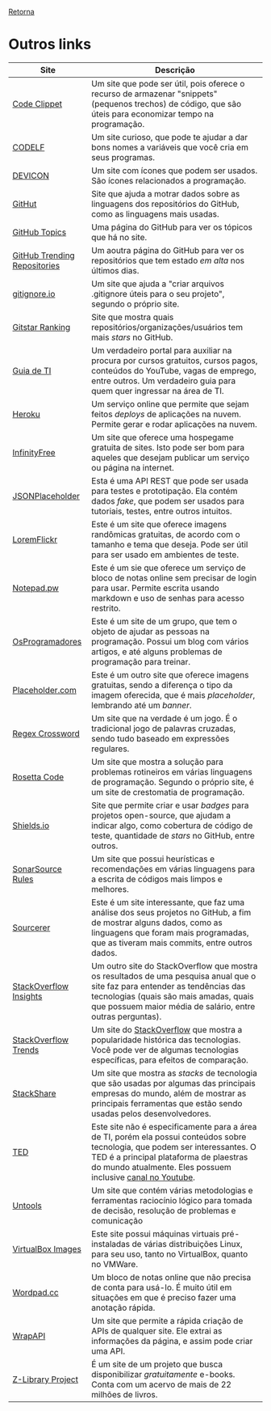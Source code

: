[Retorna](../README.md)

# Outros links

| Site                                                                 | Descrição                                                                                                                                                                                                                                                                        |
| -------------------------------------------------------------------- | -------------------------------------------------------------------------------------------------------------------------------------------------------------------------------------------------------------------------------------------------------------------------------- |
| [Code Clippet](https://codeclippet.com/)                             | Um site que pode ser útil, pois oferece o recurso de armazenar "snippets" (pequenos trechos) de código, que são úteis para economizar tempo na programação.                                                                                                                      |
| [CODELF](https://unbug.github.io/codelf/)                            | Um site curioso, que pode te ajudar a dar bons nomes a variáveis que você cria em seus programas.                                                                                                                                                                                |
| [DEVICON](https://devicon.dev/)                                      | Um site com ícones que podem ser usados. São ícones relacionados a programação.                                                                                                                                                                                                  |
| [GitHut](https://githut.info/)                                       | Site que ajuda a motrar dados sobre as linguagens dos repositórios do GitHub, como as linguagens mais usadas.                                                                                                                                                                    |
| [GitHub Topics](https://github.com/topics)                           | Uma página do GitHub para ver os tópicos que há no site.                                                                                                                                                                                                                         |
| [GitHub Trending Repositories](https://github.com/trending)          | Um aoutra página do GitHub para ver os repositórios que tem estado *em alta* nos últimos dias.                                                                                                                                                                                   |
| [gitignore.io](https://gitignore.io/)                                | Um site que ajuda a "criar arquivos .gitignore úteis para o seu projeto", segundo o próprio site.                                                                                                                                                                                |
| [Gitstar Ranking](https://gitstar-ranking.com/)                      | Site que mostra quais repositórios/organizações/usuários tem mais *stars* no GitHub.                                                                                                                                                                                             |
| [Guia de TI](https://guiadeti.com.br/)                               | Um verdadeiro portal para auxiliar na procura por cursos gratuitos, cursos pagos, conteúdos do YouTube, vagas de emprego, entre outros. Um verdadeiro guia para quem quer ingressar na área de TI.                                                                               |
| [Heroku](https://www.heroku.com/)                                    | Um serviço online que permite que sejam feitos *deploys* de aplicações na nuvem. Permite gerar e rodar aplicações na nuvem.                                                                                                                                                      |
| [InfinityFree](https://infinityfree.net/)                            | Um site que oferece uma hospegame gratuita de sites. Isto pode ser bom para aqueles que desejam publicar um serviço ou página na internet.                                                                                                                                       |
| [JSONPlaceholder](https://jsonplaceholder.typicode.com/)             | Esta é uma API REST que pode ser usada para testes e prototipação. Ela contém dados *fake*, que podem ser usados para tutoriais, testes, entre outros intuitos.                                                                                                                  |
| [LoremFlickr](https://loremflickr.com/)                              | Este é um site que oferece imagens randômicas gratuitas, de acordo com o tamanho e tema que deseja. Pode ser útil para ser usado em ambientes de teste.                                                                                                                          |
| [Notepad.pw](https://notepad.pw)                                     | Este é um sie que oferece um serviço de bloco de notas online sem precisar de login para usar. Permite escrita usando markdown e uso de senhas para acesso restrito.                                                                                                             |
| [OsProgramadores](https://osprogramadores.com/)                      | Este é um site de um grupo, que tem o objeto de ajudar as pessoas na programação. Possui um blog com vários artigos, e até alguns problemas de programação para treinar.                                                                                                         |
| [Placeholder.com](https://placeholder.com/)                          | Este é um outro site que oferece imagens gratuitas, sendo a diferença o tipo da imagem oferecida, que é mais *placeholder*, lembrando até um *banner*.                                                                                                                           |
| [Regex Crossword](https://regexcrossword.com/)                       | Um site que na verdade é um jogo. É o tradicional jogo de palavras cruzadas, sendo tudo baseado em expressões regulares.                                                                                                                                                         |
| [Rosetta Code](http://rosettacode.org/wiki/Rosetta_Code)             | Um site que mostra a solução para problemas rotineiros em várias linguagens de programação. Segundo o próprio site, é um site de crestomatia de programação.                                                                                                                     |
| [Shields.io](https://shields.io/)                                    | Site que permite criar e usar *badges* para projetos open-source, que ajudam a indicar algo, como cobertura de código de teste, quantidade de *stars* no GitHub, entre outros.                                                                                                   |
| [SonarSource Rules](https://rules.sonarsource.com/)                  | Um site que possui heurísticas e recomendações em várias linguagens para a escrita de códigos mais limpos e melhores.                                                                                                                                                            |
| [Sourcerer](https://sourcerer.io/)                                   | Este é um site interessante, que faz uma análise dos seus projetos no GitHub, a fim de mostrar alguns dados, como as linguagens que foram mais programadas, que as tiveram mais commits, entre outros dados.                                                                     |
| [StackOverflow Insights](https://insights.stackoverflow.com/survey/) | Um outro site do StackOverflow que mostra os resultados de uma pesquisa anual que o site faz para entender as tendências das tecnologias (quais são mais amadas, quais que possuem maior média de salário, entre outras perguntas).                                              |
| [StackOverflow Trends](https://insights.stackoverflow.com/trends)    | Um site do [StackOverflow](https://stackoverflow.com/) que mostra a popularidade histórica das tecnologias. Você pode ver de algumas tecnologias específicas, para efeitos de comparação.                                                                                        |
| [StackShare](https://stackshare.io/)                                 | Um site que mostra as *stacks* de tecnologia que são usadas por algumas das principais empresas do mundo, além de mostrar as principais ferramentas que estão sendo usadas pelos desenvolvedores.                                                                                |
| [TED](https://www.ted.com/)                                          | Este site não é especificamente para a área de TI, porém ela possui conteúdos sobre tecnologia, que podem ser interessantes. O TED é a principal plataforma de plaestras do mundo atualmente. Eles possuem inclusive [canal no Youtube](https://www.youtube.com/user/TEDxTalks). |
| [Untools](https://untools.co/)                                       | Um site que contém várias metodologias e ferramentas raciocínio lógico para tomada de decisão, resolução de problemas e comunicação                                                                                                                                              |
| [VirtualBox Images](https://www.osboxes.org/virtualbox-images/)      | Este site possui máquinas virtuais pré-instaladas de várias distribuições Linux, para seu uso, tanto no VirtualBox, quanto no VMWare.                                                                                                                                            |
| [Wordpad.cc](https://wordpad.cc/)                                    | Um bloco de notas online que não precisa de conta para usá-lo. É muito útil em situações em que é preciso fazer uma anotação rápida.                                                                                                                                             |
| [WrapAPI](https://wrapapi.com/)                                      | Um site que permite a rápida criação de APIs de qualquer site. Ele extrai as informações da página, e assim pode criar uma API.                                                                                                                                                  |
| [Z-Library Project](https://z-lib.io/)                               | É um site de um projeto que busca disponibilizar *gratuitamente* e-books. Conta com um acervo de mais de 22 milhões de livros.                                                                                                                                                   |